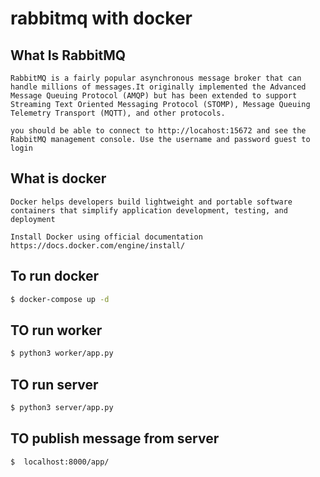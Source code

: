 # rabbitmq with docker

## What Is RabbitMQ
    RabbitMQ is a fairly popular asynchronous message broker that can handle millions of messages.It originally implemented the Advanced Message Queuing Protocol (AMQP) but has been extended to support Streaming Text Oriented Messaging Protocol (STOMP), Message Queuing Telemetry Transport (MQTT), and other protocols.

    you should be able to connect to http://locahost:15672 and see the RabbitMQ management console. Use the username and password guest to login

## What is docker
    Docker helps developers build lightweight and portable software containers that simplify application development, testing, and deployment

    Install Docker using official documentation 
    https://docs.docker.com/engine/install/

## To run docker

```bash
$ docker-compose up -d

```

## TO run worker
```bash
$ python3 worker/app.py

```

## TO run server
```bash
$ python3 server/app.py

```

## TO publish message from server
```bash
$  localhost:8000/app/

```